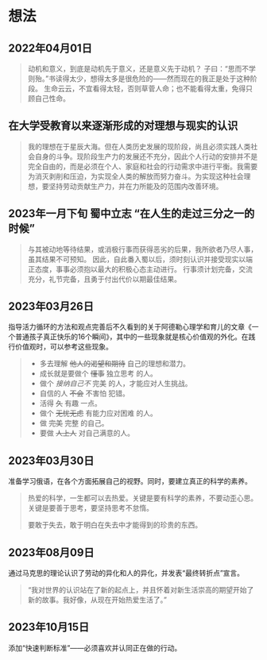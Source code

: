 # 想法

## 2022年04月01日

> 动机和意义，到底是动机先于意义，还是意义先于动机？
> 子曰：“思而不学则殆。”书读得太少，想得太多是很危险的——然而现在的我正是处于这种阶段。
> 生命云云，不宜看得太轻，否则草菅人命；也不能看得太重，免得只顾自己性命。

## 在大学受教育以来逐渐形成的对理想与现实的认识

> 我的理想在于星辰大海。但在人类历史发展的现阶段，尚且必须实践人类社会自身的斗争。现阶段生产力的发展还不充分，因此个人行动的安排并不是完全自由的，而是必须在个人、家庭和社会的行动需求中进行平衡。我需要为消灭剥削和压迫，为实现全人类的解放而努力奋斗。为实现这种社会理想，要坚持劳动贡献生产力，并在力所能及的范围内改善环境。

## 2023年一月下旬 蜀中立志 “在人生的走过三分之一的时候”

> 与其被动地等待结果，或消极行事而获得恶劣的后果，我所欲者乃尽人事，虽其结果不可预知。
> 因此，自此番入蜀以后，须时刻认识并接受现实以端正态度，事事必须抱以最大的积极心态主动进行。
> 行事须计划完备，交流充分，礼节完备，且勇于付出代价以期最佳结果。

## 2023年03月26日

指导活力循环的方法和观点完善后不久看到的关于阿德勒心理学和育儿的文章《一个普通孩子真正快乐的16个瞬间》，其中的一些现象就是核心价值观的外化。在践行价值观时，可以参考这些现象。

> - 多去理解 ~~他人的渴望和期待~~ 自己的理想和潜力。
> - 成长就是要做个 ~~懂事~~ 独立思考 的人。
> - 做个 *接纳自己不* 完美 的人，才能应对人生挑战。
> - 自信的人 ~~不会~~ 不害怕 犯错。
> - 活得 ~~久~~ 有趣 一点。
> - 做个 ~~无忧无虑~~ 有能力应对困难 的人。
> - 做 ~~完美~~ 完整 的自己。
> - 要做 ~~人上人~~ 对自己满意的人。

## 2023年03月30日

准备学习俄语，在各个方面拓展自己的视野。同时，要建立真正的科学的素养。

> 热爱的科学，一生都可以去热爱。关键是要有科学的素养，不要动歪心思。关键是要善于思考，要坚持思考不怠惰。
>
> 要敢于失去，敢于明白在失去中才能得到的珍贵的东西。

## 2023年08月09日

通过马克思的理论认识了劳动的异化和人的异化，并发表“最终转折点”宣言。

> “我对世界的认识站在了新的起点上，并且怀着对新生活崇高的期望开始了新的故事。我好像，从现在开始热爱生活了。”

## 2023年10月15日

添加“快速判断标准”——必须喜欢并认同正在做的行动。
